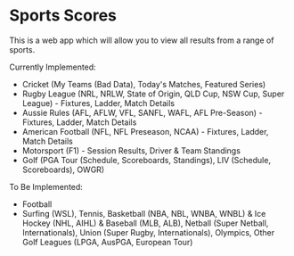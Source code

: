 # Sports Scores

This is a web app which will allow you to view all results from a range of sports.

Currently Implemented:

- Cricket (My Teams (Bad Data), Today's Matches, Featured Series)
- Rugby League (NRL, NRLW, State of Origin, QLD Cup, NSW Cup, Super League) - Fixtures, Ladder, Match Details
- Aussie Rules (AFL, AFLW, VFL, SANFL, WAFL, AFL Pre-Season) - Fixtures, Ladder, Match Details
- American Football (NFL, NFL Preseason, NCAA) - Fixtures, Ladder, Match Details
- Motorsport (F1) - Session Results, Driver & Team Standings
- Golf (PGA Tour (Schedule, Scoreboards, Standings), LIV (Schedule, Scoreboards), OWGR)

To Be Implemented:

- Football
- Surfing (WSL), Tennis, Basketball (NBA, NBL, WNBA, WNBL) & Ice Hockey (NHL, AIHL) & Baseball (MLB, ALB), Netball (Super Netball, Internationals), Union (Super Rugby, Internationals), Olympics, Other Golf Leagues (LPGA, AusPGA, European Tour)
